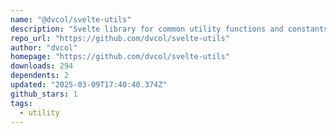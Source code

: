 ```yaml
---
name: "@dvcol/svelte-utils"
description: "Svelte library for common utility functions and constants"
repo_url: "https://github.com/dvcol/svelte-utils"
author: "dvcol"
homepage: "https://github.com/dvcol/svelte-utils"
downloads: 294
dependents: 2
updated: "2025-03-09T17:40:40.374Z"
github_stars: 1
tags: 
  - utility
---
```

